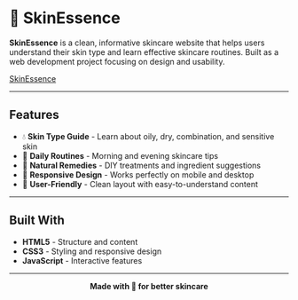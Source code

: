 # 🌿 SkinEssence



**SkinEssence** is a clean, informative skincare website that helps users understand their skin type and learn effective skincare routines. Built as a web development project focusing on design and usability.

[SkinEssence](https://skin-essence.onrender.com)

---

##  Features

- 💧 **Skin Type Guide** - Learn about oily, dry, combination, and sensitive skin
- 🧴 **Daily Routines** - Morning and evening skincare tips
- 🌱 **Natural Remedies** - DIY treatments and ingredient suggestions
- 📱 **Responsive Design** - Works perfectly on mobile and desktop
- 🧠 **User-Friendly** - Clean layout with easy-to-understand content

---

##  Built With

- **HTML5** - Structure and content
- **CSS3** - Styling and responsive design
- **JavaScript** - Interactive features


---

<div align="center">

**Made with 💚 for better skincare**

</div>
